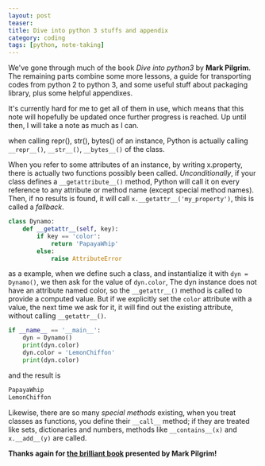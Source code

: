 ```yaml
---
layout: post
teaser:
title: Dive into python 3 stuffs and appendix
category: coding
tags: [python, note-taking]
---
```

We've gone through much of the book _Dive into python3_ by **Mark Pilgrim**. The remaining parts combine some more lessons, a guide for transporting codes from python 2 to python 3, and some useful stuff about packaging library, plus some helpful appendixes.

It's currently hard for me to get all of them in use, which means that this note will hopefully be updated once further progress is reached. Up until then, I will take a note as much as I can.

when calling repr(), str(), bytes() of an instance, Python is actually calling `__repr__()`, `__str__()`, `__bytes__()` of the class.

When you refer to some attributes of an instance, by writing x.property, there is actually two functions possibly been called. _Unconditionally_, if your class defines a `__getattribute__()` method, Python will call it on every reference to any attribute or
method name (except special method names). Then, if no results is found, it will call `x.__getattr__('my_property')`, this is called a _fallback_.
~~~python
class Dynamo:
    def __getattr__(self, key):
        if key == 'color':
            return 'PapayaWhip'
        else:
            raise AttributeError
~~~
as a example, when we define such a class, and instantialize it with `dyn = Dynamo()`, we then ask for the value of `dyn.color`, The dyn instance does not have an attribute named color, so the `__getattr__()` method is called to provide a computed value. But if we explicitly set the `color` attribute with a value, the next time we ask for it, it will find out the existing attribute, without calling `__getattr__()`.
~~~python
if __name__ == '__main__':
    dyn = Dynamo()
    print(dyn.color)
    dyn.color = 'LemonChiffon'
    print(dyn.color)
~~~
and the result is
~~~python
PapayaWhip
LemonChiffon
~~~

Likewise, there are so many _special methods_ existing, when you treat classes as functions, you define their `__call__` method; if they are treated like sets, dictionaries and numbers, methods like `__contains__(x)` and `x.__add__(y)` are called.

<b>Thanks again for [the brilliant book][dip] presented by Mark Pilgrim!</b>

[dip]:http://www.diveintopython3.net/
